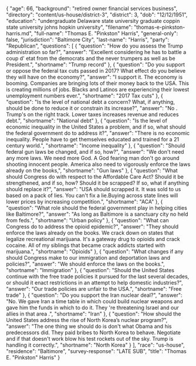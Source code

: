 {
  "age": 66,
  "background": "retired owner financial services business",
  "directory": "content/us-house/district-3",
  "district": 3,
  "dob": "12/12/1951",
  "education": "undergraduate Delaware state university graduate coppin state university johns hopkin university",
  "filename": "thomas-e-pinkston-harris.md",
  "full-name": "Thomas E. \"Pinkston\" Harris",
  "general-only": false,
  "jurisdiction": "Baltimore City",
  "last-name": "Harris",
  "party": "Republican",
  "questions": [
    {
      "question": "How do you assess the Trump administration so far?",
      "answer": "Excellent considering he has to battle a coup d' etat from the democrats and the never trumpers as well as be President.",
      "shortname": "Trump record"
    },
    {
      "question": "Do you support or oppose the federal tax cuts passed in 2017? What effect do you believe they will have on the economy?",
      "answer": "I support it. The economy is booming. Companies are bringing lots of their money back to the USA. This is creating millions of jobs. Blacks and Latinos are experiencing their lowest unemployment numbers ever.",
      "shortname": "2017 Tax cuts"
    },
    {
      "question": "Is the level of national debt a concern? What, if anything, should be done to reduce it or constrain its increase?",
      "answer": "No . Trump's on the right track. Lower  taxes increases revenue and reduces debt.",
      "shortname": "National debt"
    },
    {
      "question": "Is the level of economic inequality in the United States a problem, and if so, what should the federal government do to address it?",
      "answer": "There is no economic inequality. People have to get themselves educated and trained for a 21 century world.",
      "shortname": "Income inequality"
    },
    {
      "question": "Should federal gun laws be changed, and if so, how?",
      "answer": "We don't need any more laws. We need more God. A God fearing man don't go around shooting innocent people. America also need to vigorously enforce the  laws already on the books,",
      "shortname": "Gun laws"
    },
    {
      "question": "What should Congress do with respect to the Affordable Care Act? Should it be strengthened, and if so, how? Should it be scrapped? If so, what if anything should replace it?",
      "answer": "USA should scrapped it. It was sold to us based on a pack of lies. You can't fix a lie.Buying across state lines will lower prices by increasing competition.",
      "shortname": "ACA"
    },
    {
      "question": "What role should the federal government play in helping cities like Baltimore?",
      "answer": "As long as Baltimore is a sanctuary city no held from feds.",
      "shortname": "Urban policy"
    },
    {
      "question": "What can Congress do to address the opioid epidemic?",
      "answer": "They should enforce the laws already on the books. We crack down on states that legalize  recreational marijuana. It's a gateway drug to opioids and crack cocaine. All of my siblings that became  crack addicts started with marijuana.",
      "shortname": "Opioids"
    },
    {
      "question": "What changes if any should Congress make to our immigration and deportation laws and policies?",
      "answer": "We should enforce the laws on the books.",
      "shortname": "Immigration"
    },
    {
      "question": "Should the United States continue with the free trade policies it pursued for the last several decades, or should it enact restrictions in an attempt to help domestic industries?",
      "answer": "Our trade policies are unfair to the USA.",
      "shortname": "Free trade"
    },
    {
      "question": "Do you support the Iran nuclear deal?",
      "answer": "No. We gave Iran a time table in which could build nuclear weapons and gave him the funds in which to do it. They 're threatening Israel and our allies in that area .",
      "shortname": "Iran"
    },
    {
      "question": "How should the United States address the rise of North Korea’s nuclear program?",
      "answer": "The one thing we should do is don't what Obama and his predecessors did. They paid bribes to North Korea to behave. Negotiate and if that doesn't work blow his test rockets out of the sky. Trump is handling it correctly.",
      "shortname": "North Korea"
    }
  ],
  "race": "us-house",
  "residence": "Baltimore",
  "survey-response": "LATE SUB",
  "title": "Thomas E. \"Pinkston\" Harris"
}

